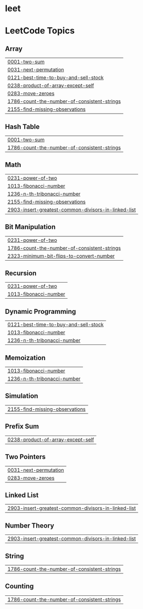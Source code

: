 # leet
<!---LeetCode Topics Start-->
# LeetCode Topics
## Array
|  |
| ------- |
| [0001-two-sum](https://github.com/Kanishka-Bisht04/leet/tree/master/0001-two-sum) |
| [0031-next-permutation](https://github.com/Kanishka-Bisht04/leet/tree/master/0031-next-permutation) |
| [0121-best-time-to-buy-and-sell-stock](https://github.com/Kanishka-Bisht04/leet/tree/master/0121-best-time-to-buy-and-sell-stock) |
| [0238-product-of-array-except-self](https://github.com/Kanishka-Bisht04/leet/tree/master/0238-product-of-array-except-self) |
| [0283-move-zeroes](https://github.com/Kanishka-Bisht04/leet/tree/master/0283-move-zeroes) |
| [1786-count-the-number-of-consistent-strings](https://github.com/Kanishka-Bisht04/leet/tree/master/1786-count-the-number-of-consistent-strings) |
| [2155-find-missing-observations](https://github.com/Kanishka-Bisht04/leet/tree/master/2155-find-missing-observations) |
## Hash Table
|  |
| ------- |
| [0001-two-sum](https://github.com/Kanishka-Bisht04/leet/tree/master/0001-two-sum) |
| [1786-count-the-number-of-consistent-strings](https://github.com/Kanishka-Bisht04/leet/tree/master/1786-count-the-number-of-consistent-strings) |
## Math
|  |
| ------- |
| [0231-power-of-two](https://github.com/Kanishka-Bisht04/leet/tree/master/0231-power-of-two) |
| [1013-fibonacci-number](https://github.com/Kanishka-Bisht04/leet/tree/master/1013-fibonacci-number) |
| [1236-n-th-tribonacci-number](https://github.com/Kanishka-Bisht04/leet/tree/master/1236-n-th-tribonacci-number) |
| [2155-find-missing-observations](https://github.com/Kanishka-Bisht04/leet/tree/master/2155-find-missing-observations) |
| [2903-insert-greatest-common-divisors-in-linked-list](https://github.com/Kanishka-Bisht04/leet/tree/master/2903-insert-greatest-common-divisors-in-linked-list) |
## Bit Manipulation
|  |
| ------- |
| [0231-power-of-two](https://github.com/Kanishka-Bisht04/leet/tree/master/0231-power-of-two) |
| [1786-count-the-number-of-consistent-strings](https://github.com/Kanishka-Bisht04/leet/tree/master/1786-count-the-number-of-consistent-strings) |
| [2323-minimum-bit-flips-to-convert-number](https://github.com/Kanishka-Bisht04/leet/tree/master/2323-minimum-bit-flips-to-convert-number) |
## Recursion
|  |
| ------- |
| [0231-power-of-two](https://github.com/Kanishka-Bisht04/leet/tree/master/0231-power-of-two) |
| [1013-fibonacci-number](https://github.com/Kanishka-Bisht04/leet/tree/master/1013-fibonacci-number) |
## Dynamic Programming
|  |
| ------- |
| [0121-best-time-to-buy-and-sell-stock](https://github.com/Kanishka-Bisht04/leet/tree/master/0121-best-time-to-buy-and-sell-stock) |
| [1013-fibonacci-number](https://github.com/Kanishka-Bisht04/leet/tree/master/1013-fibonacci-number) |
| [1236-n-th-tribonacci-number](https://github.com/Kanishka-Bisht04/leet/tree/master/1236-n-th-tribonacci-number) |
## Memoization
|  |
| ------- |
| [1013-fibonacci-number](https://github.com/Kanishka-Bisht04/leet/tree/master/1013-fibonacci-number) |
| [1236-n-th-tribonacci-number](https://github.com/Kanishka-Bisht04/leet/tree/master/1236-n-th-tribonacci-number) |
## Simulation
|  |
| ------- |
| [2155-find-missing-observations](https://github.com/Kanishka-Bisht04/leet/tree/master/2155-find-missing-observations) |
## Prefix Sum
|  |
| ------- |
| [0238-product-of-array-except-self](https://github.com/Kanishka-Bisht04/leet/tree/master/0238-product-of-array-except-self) |
## Two Pointers
|  |
| ------- |
| [0031-next-permutation](https://github.com/Kanishka-Bisht04/leet/tree/master/0031-next-permutation) |
| [0283-move-zeroes](https://github.com/Kanishka-Bisht04/leet/tree/master/0283-move-zeroes) |
## Linked List
|  |
| ------- |
| [2903-insert-greatest-common-divisors-in-linked-list](https://github.com/Kanishka-Bisht04/leet/tree/master/2903-insert-greatest-common-divisors-in-linked-list) |
## Number Theory
|  |
| ------- |
| [2903-insert-greatest-common-divisors-in-linked-list](https://github.com/Kanishka-Bisht04/leet/tree/master/2903-insert-greatest-common-divisors-in-linked-list) |
## String
|  |
| ------- |
| [1786-count-the-number-of-consistent-strings](https://github.com/Kanishka-Bisht04/leet/tree/master/1786-count-the-number-of-consistent-strings) |
## Counting
|  |
| ------- |
| [1786-count-the-number-of-consistent-strings](https://github.com/Kanishka-Bisht04/leet/tree/master/1786-count-the-number-of-consistent-strings) |
<!---LeetCode Topics End-->